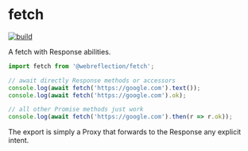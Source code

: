 # fetch

[![build](https://github.com/WebReflection/fetch/actions/workflows/node.js.yml/badge.svg)](https://github.com/WebReflection/fetch/actions/workflows/node.js.yml)

A fetch with Response abilities.

```js
import fetch from '@webreflection/fetch';

// await directly Response methods or accessors
console.log(await fetch('https://google.com').text());
console.log(await fetch('https://google.com').ok);

// all other Promise methods just work
console.log(await fetch('https://google.com').then(r => r.ok));
```

The export is simply a Proxy that forwards to the Response any explicit intent.
